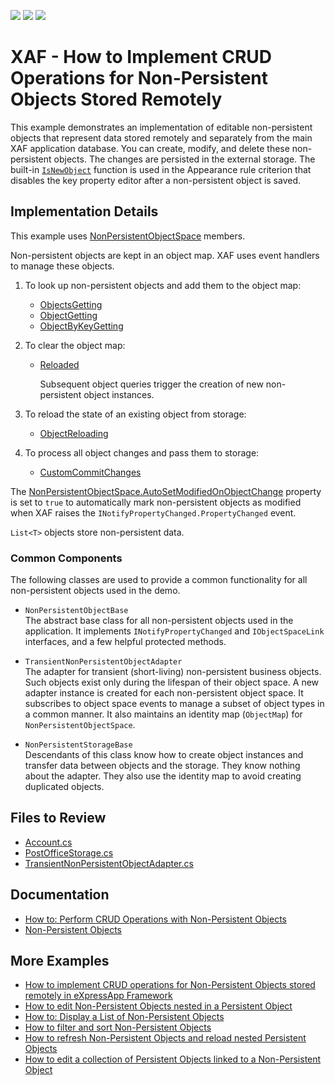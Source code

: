 <!-- default badges list -->
![](https://img.shields.io/endpoint?url=https://codecentral.devexpress.com/api/v1/VersionRange/255628948/22.2.4%2B)
[![](https://img.shields.io/badge/Open_in_DevExpress_Support_Center-FF7200?style=flat-square&logo=DevExpress&logoColor=white)](https://supportcenter.devexpress.com/ticket/details/T884361)
[![](https://img.shields.io/badge/📖_How_to_use_DevExpress_Examples-e9f6fc?style=flat-square)](https://docs.devexpress.com/GeneralInformation/403183)
<!-- default badges end -->
<!-- default file list -->

# XAF - How to Implement CRUD Operations for Non-Persistent Objects Stored Remotely

This example demonstrates an implementation of editable non-persistent objects that represent data stored remotely and separately from the main XAF application database. You can create, modify, and delete these non-persistent objects. The changes are persisted in the external storage. The built-in [`IsNewObject`](https://docs.devexpress.com/eXpressAppFramework/DevExpress.ExpressApp.NonPersistentObjectSpace.IsNewObject(System.Object)) function is used in the Appearance rule criterion that disables the key property editor after a non-persistent object is saved.

## Implementation Details

This example uses [NonPersistentObjectSpace](https://docs.devexpress.com/eXpressAppFramework/DevExpress.ExpressApp.NonPersistentObjectSpace) members.

Non-persistent objects are kept in an object map. XAF uses event handlers to manage these objects.

1. To look up non-persistent objects and add them to the object map:
    * [ObjectsGetting](https://docs.devexpress.com/eXpressAppFramework/DevExpress.ExpressApp.NonPersistentObjectSpace.ObjectsGetting)
    * [ObjectGetting](https://docs.devexpress.com/eXpressAppFramework/DevExpress.ExpressApp.NonPersistentObjectSpace.ObjectGetting)
    * [ObjectByKeyGetting](https://docs.devexpress.com/eXpressAppFramework/DevExpress.ExpressApp.NonPersistentObjectSpace.ObjectByKeyGetting)

2. To clear the object map:
   * [Reloaded](https://docs.devexpress.com/eXpressAppFramework/DevExpress.ExpressApp.BaseObjectSpace.Reloaded)

     Subsequent object queries trigger the creation of new non-persistent object instances.

3. To reload the state of an existing object from storage:
   * [ObjectReloading](https://docs.devexpress.com/eXpressAppFramework/DevExpress.ExpressApp.NonPersistentObjectSpace.ObjectReloading)

4. To process all object changes and pass them to storage:
   * [CustomCommitChanges](https://docs.devexpress.com/eXpressAppFramework/DevExpress.ExpressApp.BaseObjectSpace.CustomCommitChanges?v=20.1)

The [NonPersistentObjectSpace.AutoSetModifiedOnObjectChange](https://docs.devexpress.com/eXpressAppFramework/DevExpress.ExpressApp.NonPersistentObjectSpace.AutoSetModifiedOnObjectChange) property is set to `true` to automatically mark non-persistent objects as modified when XAF raises the `INotifyPropertyChanged.PropertyChanged` event.

`List<T>` objects store non-persistent data.

### Common Components

The following classes are used to provide a common functionality for all non-persistent objects used in the demo.

- `NonPersistentObjectBase`  
  The abstract base class for all non-persistent objects used in the application. It implements `INotifyPropertyChanged` and `IObjectSpaceLink` interfaces, and a few helpful protected methods.
  
- `TransientNonPersistentObjectAdapter`  
  The adapter for transient (short-living) non-persistent business objects. Such objects exist only during the lifespan of their object space. A new adapter instance is created for each non-persistent object space. It subscribes to object space events to manage a subset of object types in a common manner. It also maintains an identity map (`ObjectMap`) for `NonPersistentObjectSpace`.
  
- `NonPersistentStorageBase`  
  Descendants of this class know how to create object instances and transfer data between objects and the storage. They know nothing about the adapter. They also use the identity map to avoid creating duplicated objects.

## Files to Review

* [Account.cs](./CS/EFCore/NonPersistentObjectsDemo/NonPersistentObjectsDemo.Module/BusinessObjects/Account.cs)
* [PostOfficeStorage.cs](./CS/EFCore/NonPersistentObjectsDemo/NonPersistentObjectsDemo.Module/ServiceClasses/PostOfficeStorage.cs)
* [TransientNonPersistentObjectAdapter.cs](./CS/EFCore/NonPersistentObjectsDemo/NonPersistentObjectsDemo.Module/ServiceClasses/TransientNonPersistentObjectAdapter.cs)

## Documentation

* [How to: Perform CRUD Operations with Non-Persistent Objects](https://docs.devexpress.com/eXpressAppFramework/115672/business-model-design-orm/non-persistent-objects/how-to-perform-crud-operations-with-non-persistent-objects)
* [Non-Persistent Objects](https://docs.devexpress.com/eXpressAppFramework/116516/business-model-design-orm/non-persistent-objects)

## More Examples

- [How to implement CRUD operations for Non-Persistent Objects stored remotely in eXpressApp Framework](https://github.com/DevExpress-Examples/XAF_Non-Persistent-Objects-Editing-Demo)
- [How to edit Non-Persistent Objects nested in a Persistent Object](https://github.com/DevExpress-Examples/XAF_Non-Persistent-Objects-Nested-In-Persistent-Objects-Demo)
- [How to: Display a List of Non-Persistent Objects](https://github.com/DevExpress-Examples/XAF_how-to-display-a-list-of-non-persistent-objects-e980)
- [How to filter and sort Non-Persistent Objects](https://github.com/DevExpress-Examples/XAF_Non-Persistent-Objects-Filtering-Demo)
- [How to refresh Non-Persistent Objects and reload nested Persistent Objects](https://github.com/DevExpress-Examples/XAF_Non-Persistent-Objects-Reloading-Demo)
- [How to edit a collection of Persistent Objects linked to a Non-Persistent Object](https://github.com/DevExpress-Examples/XAF_Non-Persistent-Objects-Edit-Linked-Persistent-Objects-Demo)
